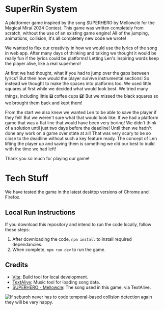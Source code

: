 # SuperRin System
A platformer game inspired by the song SUPERHERO by Mellowcle for the Magical Mirai 2024 Contest. This game was written completely from scratch, without the use of an existing game engine! All of the jumping, animations, collision, it's all completely new code we wrote!

We wanted to flex our creativity in how we would use the lyrics of the song in web app. After many days of thinking and talking we thought it would be really fun if the lyrics could be platforms! Letting Len's inspiring words keep the player alive, like a real superhero!

At first we had thought, what if you had to jump over the gaps between lyrics? But then how would the player survive instrumental sections! So instead we thought to make the spaces into platforms too. We used little squares at first while we decided what would look best. We tried many things, including little ⛾ coffee cups ⛾! But we missed the black squares so we brought them back and kept them!

From the start we also knew we wanted Len to be able to save the player if they fell! But we weren't sure what that would look like. If we had a platform game that was a flat line that would have been very boring! We didn't think of a solution until just two days before the deadline! Until then we hadn't done any work on a game over state at all! That was very scary to be so close to the deadline without such a key feature ready. The concept of Len lifting the player up and saving them is something we did our best to build with the time we had left!

Thank you so much for playing our game!

# Tech Stuff
We have tested the game in the latest desktop versions of Chrome and Firefox.

## Local Run Instructions
If you download this repository and intend to run the code locally, follow these steps:
1. After downloading the code, `npm install` to install required dependancies.
2. When complete, `npm run dev` to run the game.

## Credits
* <a href="https://vitejs.dev/">Vite</a>: Build tool for local development.
* <a href="https://textalive.jp/">TextAlive</a>: Music tool for loading song data.
* <a href="https://www.youtube.com/watch?v=EWGe3KRc144">SUPERHERO - Mellowcle</a>: The song used in this game, via TextAlive.

<img src="https://github.com/cat-milk/Anime-Girls-Holding-Programming-Books/blob/master/Javascript/Tosaka_Rin_Learning_JS.png?raw=true" alt="If seburoh never has to code temporal-based collision detection again they will be very happy.">
